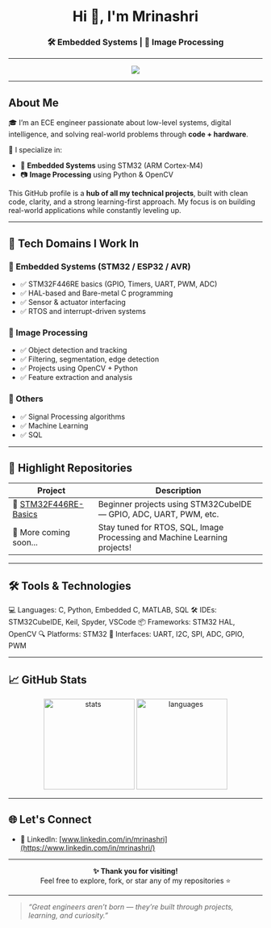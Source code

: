 <h1 align="center">Hi 👋, I'm Mrinashri</h1>
<h3 align="center">🛠️ Embedded Systems | 🧠 Image Processing</h3>

---

<p align="center">
  <img src="https://readme-typing-svg.herokuapp.com?font=Fira+Code&size=20&duration=2000&pause=1000&center=true&vCenter=true&color=2ECC71&width=800&lines=Welcome+to+My+Project+Hub!;I+build+embedded+solutions+on+STM32.;I+explore+image+processing+with+OpenCV.;Learning+by+building.+One+project+at+a+time."/>
</p>

---

## About Me

🎓 I’m an ECE engineer passionate about low-level systems, digital intelligence, and solving real-world problems through **code + hardware**.

🔬 I specialize in:
- 🧠 **Embedded Systems** using STM32 (ARM Cortex-M4)
- 📷 **Image Processing** using Python & OpenCV

This GitHub profile is a **hub of all my technical projects**, built with clean code, clarity, and a strong learning-first approach. My focus is on building real-world applications while constantly leveling up.

---

## 🔧 Tech Domains I Work In

### 🔹 Embedded Systems (STM32 / ESP32 / AVR)
- ✅ STM32F446RE basics (GPIO, Timers, UART, PWM, ADC)
- ✅ HAL-based and Bare-metal C programming
- ✅ Sensor & actuator interfacing
- ✅ RTOS and interrupt-driven systems

### 🔹 Image Processing
- ✅ Object detection and tracking
- ✅ Filtering, segmentation, edge detection
- ✅ Projects using OpenCV + Python
- ✅ Feature extraction and analysis

### 🔹 Others
- ✅ Signal Processing algorithms
- ✅ Machine Learning
- ✅ SQL 

---

## 🌟 Highlight Repositories

| Project | Description |
|--------|-------------|
| 🔹 [STM32F446RE-Basics](https://github.com/mrinashri/STM32F446RE) | Beginner projects using STM32CubeIDE — GPIO, ADC, UART, PWM, etc. |
| 🔹 More coming soon... | Stay tuned for RTOS, SQL, Image Processing and Machine Learning projects! |

---

## 🛠️ Tools & Technologies

💻 Languages: C, Python, Embedded C, MATLAB, SQL
🛠️ IDEs: STM32CubeIDE, Keil, Spyder, VSCode
📦 Frameworks: STM32 HAL, OpenCV
🔍 Platforms: STM32
📡 Interfaces: UART, I2C, SPI, ADC, GPIO, PWM


---

## 📈 GitHub Stats

<p align="center">
  <img src="https://github-readme-stats.vercel.app/api?username=mrinashri&show_icons=true&theme=tokyonight" alt="stats" height="180"/>
  <img src="https://github-readme-stats.vercel.app/api/top-langs/?username=mrinashri&layout=compact&theme=tokyonight" alt="languages" height="180"/>
</p>

---

## 🌐 Let's Connect

- 💼 LinkedIn: [www.linkedin.com/in/mrinashri](https://www.linkedin.com/in/mrinashri/)

---

<p align="center"><b>✨ Thank you for visiting!</b><br>Feel free to explore, fork, or star any of my repositories ⭐</p>

---

> _“Great engineers aren’t born — they’re built through projects, learning, and curiosity.”_
